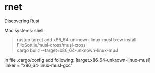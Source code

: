# rnet
Discovering Rust

Mac systems:
shell: 
>rustup target add x86_64-unknown-linux-musl
>brew install FiloSottile/musl-cross/musl-cross  
>cargo build --target=x86_64-unknown-linux-musl 

in file .cargo/config add following:
[target.x86_64-unknown-linux-musl]
linker = "x86_64-linux-musl-gcc"
